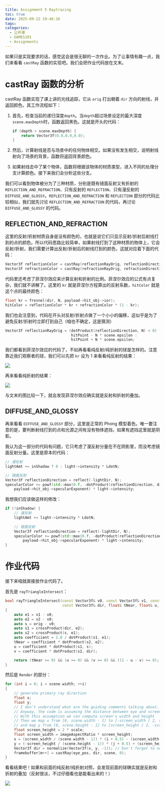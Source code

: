```yaml
---
title: Assignment 5 Raytracing
toc: true
date: 2025-09-22 19:46:16
tags:
categories:
  - 公开课
  - GAMES101
  - Assignments
---
```


如果只是实现要求的话，感觉这会是很无聊的一次作业。为了让事情有趣一点，我们来看看 `castRay` 函数的实现吧。我们会把作业代码放在文末。

# castRay 函数的分析

castRay 函数实现了课上讲的光线追踪，它从 `orig` 打出朝着 `dir` 方向的射线，并返回颜色。其工作流程如下：

1. 首先，检查当前的递归深度`depth`。当`depth`超过场景设定的最大深度`scene.maxDepth`时，函数返回黑色。这就是开头的代码：

    ```cpp
    if (depth > scene.maxDepth) {
        return Vector3f(0.0,0.0,0.0);
    }
    ```

2. 然后，计算射线是否与场景中的任何物体相交。如果没有发生相交，说明射线射向了场景的背景，函数将返回背景颜色。

3. 如果射线击中了某个物体，函数将根据该物体的材质类型，进入不同的处理分支计算颜色。接下来我们会分析这些分支。

我们可以看到物体被分为了三种材质，分别是既有镜面反射又有折射的 `REFLECTION_AND_REFRACTION`、只有反射的 `REFLECTION`、只有漫反射的 `DIFFUSE_AND_GLOSSY`。`REFLECTION_AND_REFRACTION` 和 `REFLECTION` 部分的代码比较相似，我们就先讨论 `REFLECTION_AND_REFRACTION` 的代码，再讨论 `DIFFUSE_AND_GLOSSY` 的代码。

## REFLECTION_AND_REFRACTION

这里的反射/折射材质自身是没有颜色的，也就是说它们只显示反射/折射后射线打到的点的颜色。所以代码思路比较简单，如果射线打到了这种材质的物体上，它会反射/折射，我们需要计算出反射/折射后的射线打到的颜色，这就对应着下面的代码：

```cpp
Vector3f reflectionColor = castRay(reflectionRayOrig, reflectionDirection, scene, depth + 1);
Vector3f refractionColor = castRay(refractionRayOrig, refractionDirection, scene, depth + 1);
```

代码里还考虑了菲涅尔效应来计算反射和折射的比例。菲涅尔效应的公式有点复杂，我们就不讲解了。这里的 `kr` 就是菲涅尔方程算出的反射系数，`hitColor` 就是这个点的最终颜色：

```cpp
float kr = fresnel(dir, N, payload->hit_obj->ior);
hitColor = reflectionColor * kr + refractionColor * (1 - kr);
```

我们也会注意到，代码在开头对反射/折射点做了一个小小的偏移，这似乎是为了避免反射/折射时立即打到自己（咱也不确定，这是猜测）

```cpp
Vector3f reflectionRayOrig = (dotProduct(reflectionDirection, N) < 0) ?
                              hitPoint - N * scene.epsilon :
                              hitPoint + N * scene.epsilon;
```

我们都看到菲涅尔效应的代码了，不如再看看纯反射/纯折射的球是怎样的。注意靠近我们观察者的球，我们可以先把 `kr` 设为 1 来看看纯反射的结果：

![](/images/learning/open-course/GAMES101/Assignments/hw5/reflection_only.png)

再来看看纯折射的结果：

![](/images/learning/open-course/GAMES101/Assignments/hw5/refraction_only.png)

与文末的图比较一下，就会发现菲涅尔效应确实就是反射和折射的叠加。

## DIFFUSE_AND_GLOSSY

再来看看 `DIFFUSE_AND_GLOSSY` 部分，这里是正常的 Phong 模型着色。唯一要注意的是，要判断射线打到的点和光源之间有没有物体遮挡，如果有遮挡这里就是阴影。

我认为这一部分的代码有问题，它只考虑了漫反射分量在不在阴影里，而没考虑镜面反射分量。这里是原本的代码：

```cpp
// 漫反射
lightAmt += inShadow ? 0 : light->intensity * LdotN;

// 镜面反射
Vector3f reflectionDirection = reflect(-lightDir, N);
specularColor += powf(std::max(0.f, -dotProduct(reflectionDirection, dir)),
    payload->hit_obj->specularExponent) * light->intensity;
```

我想我们应该做这样的修改：

```cpp
if (!inShadow) {
    // 漫反射
    lightAmt += light->intensity * LdotN;
    
    // 镜面反射
    Vector3f reflectionDirection = reflect(-lightDir, N);
    specularColor += powf(std::max(0.f, -dotProduct(reflectionDirection, dir)),
        payload->hit_obj->specularExponent) * light->intensity;
}
```

# 作业代码

接下来咱就直接放作业代码了。

首先是 `rayTriangleIntersect`：

```cpp
bool rayTriangleIntersect(const Vector3f& v0, const Vector3f& v1, const Vector3f& v2, const Vector3f& orig,
                          const Vector3f& dir, float& tNear, float& u, float& v)
{
    auto e1 = v1 - v0;
    auto e2 = v2 - v0;
    auto s = orig - v0;
    auto s1 = crossProduct(dir, e2);
    auto s2 = crossProduct(s, e1);
    auto coefficient = 1.0 / dotProduct(s1, e1);
    tNear = coefficient * dotProduct(s2, e2);
    u = coefficient * dotProduct(s1, s);
    v = coefficient * dotProduct(s2, dir);

    return (tNear >= 0) && (u >= 0) && (v >= 0) && ((1 - u - v) >= 0);
}
```

然后是 `Render` 的部分：

```cpp
for (int i = 0; i < scene.width; ++i)
{
    // generate primary ray direction
    float x;
    float y;
    // I don't understand what are the guiding comments talking about.
    // Anyway, the code is assuming the distance between eye and screen is one, since abs(dir.z) == 1
    // With this assumption we can compute screen's width and height
    // Then we map x from [0, scene.width - 1] to [-screen_width / 2, screenwidth / 2]
    // and map y from [0, scene.height - 1] to [screen_height / 2, -screen_height / 2]
    float screen_height = 2 * scale;
    float screen_width = imageAspectRatio * screen_height;    
    x = (screen_width / (scene.width - 1)) * (i + 0.5) - (screen_width / 2.0);
    y = (-screen_height / (scene.height - 1)) * (j + 0.5) + (screen_height / 2.0);
    Vector3f dir = normalize(Vector3f(x, y, -1)); // Don't forget to normalize this direction!
    framebuffer[m++] = castRay(eye_pos, dir, scene, 0);
}
```

看看结果吧！如果和前面的纯反射/纯折射对照，会发现前面的球确实就是反射和折射的叠加（反射很淡，不过仔细看也是能看出来的！）

![](/images/learning/open-course/GAMES101/Assignments/hw5/binary.png)